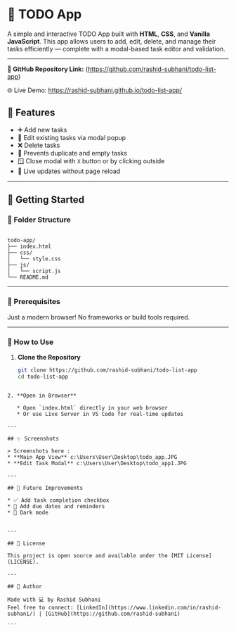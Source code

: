 # 📝 TODO App

A simple and interactive TODO App built with **HTML**, **CSS**, and **Vanilla JavaScript**. This app allows users to add, edit, delete, and manage their tasks efficiently — complete with a modal-based task editor and validation.

---
**🔗 GitHub Repository Link:**
(https://github.com/rashid-subhani/todo-list-app)

🌐 Live Demo: https://rashid-subhani.github.io/todo-list-app/

## 📌 Features

- ➕ Add new tasks
- 📝 Edit existing tasks via modal popup
- ❌ Delete tasks
- 🧠 Prevents duplicate and empty tasks
- 🪟 Close modal with `X` button or by clicking outside
- 💾 Live updates without page reload

---

## 🚀 Getting Started

### 📁 Folder Structure

```

todo-app/
├── index.html
├── css/
│   └── style.css
├── js/
│   └── script.js
└── README.md

````

---

### 🧰 Prerequisites

Just a modern browser! No frameworks or build tools required.

---

### 🔧 How to Use

1. **Clone the Repository**
   ```bash
   git clone https://github.com/rashid-subhani/todo-list-app
   cd todo-list-app
````

2. **Open in Browser**

   * Open `index.html` directly in your web browser
   * Or use Live Server in VS Code for real-time updates

---

## ✨ Screenshots

> Screenshots here :
* **Main App View** c:\Users\User\Desktop\todo_app.JPG
* **Edit Task Modal** c:\Users\User\Desktop\todo_app1.JPG

---

## 📂 Future Improvements

* ✅ Add task completion checkbox
* 📅 Add due dates and reminders
* 🌙 Dark mode


---

## 📄 License

This project is open source and available under the [MIT License](LICENSE).

---

## 🙌 Author

Made with 💻 by Rashid Subhani
Feel free to connect: [LinkedIn](https://www.linkedin.com/in/rashid-subhani/) | [GitHub](https://github.com/rashid-subhani)

```

